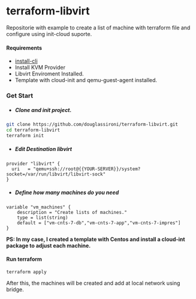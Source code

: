 # terraform-libvirt
Repositorie with example to create a list of machine with terraform file and configure using init-cloud suporte.


#### Requirements
   - [install-cli](https://learn.hashicorp.com/tutorials/terraform/install-cli)
   - Install KVM Provider 
   - Libvirt Enviroment Installed.
   - Template with cloud-init and qemu-guest-agent installed.

### Get Start
- ##### Clone and init project.

```sh 
git clone https://github.com/douglassironi/terraform-libvirt.git
cd terraform-libvirt
terraform init 
```
- ##### Edit Destination libvirt
```
provider "libvirt" {
  uri   = "qemu+ssh://root@{{YOUR-SERVER}}/system?socket=/var/run/libvirt/libvirt-sock"
}
```
- ##### Define how many machines do you need
```
variable "vm_machines" {
    description = "Create lists of machines."
    type = list(string)
    default = ["vm-cnts-7-db","vm-cnts-7-app","vm-cnts-7-impres"]
}
```
<b>  PS: In my case, I created a template with Centos and install a cloud-int package to adjust each machine.
</b>

#### Run terraform
```
terraform apply
```

After this, the machines will be created and add at local network using bridge.
